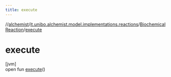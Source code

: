 ```yaml
---
title: execute
---
```

//[alchemist](../../../index.html)/[it.unibo.alchemist.model.implementations.reactions](../index.html)/[BiochemicalReaction](index.html)/[execute](execute.html)



# execute



[jvm]\
open fun [execute](execute.html)()





